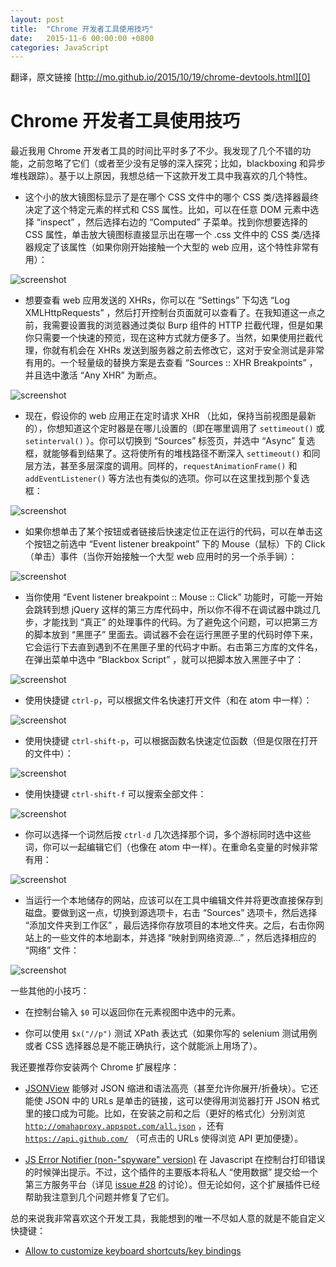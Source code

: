 ```yaml
---
layout: post
title:  "Chrome 开发者工具使用技巧"
date:   2015-11-6 00:00:00 +0800
categories: JavaScript
---
```


翻译，原文链接 [http://mo.github.io/2015/10/19/chrome-devtools.html][0]

# Chrome 开发者工具使用技巧

最近我用 Chrome 开发者工具的时间比平时多了不少。我发现了几个不错的功能，之前忽略了它们（或者至少没有足够的深入探究；比如，blackboxing 和异步堆栈跟踪）。基于以上原因，我想总结一下这款开发工具中我喜欢的几个特性。

 - 这个小的放大镜图标显示了是在哪个 CSS 文件中的哪个 CSS 类/选择器最终决定了这个特定元素的样式和 CSS 属性。比如，可以在任意 DOM 元素中选择  “inspect” ，然后选择右边的 “Computed” 子菜单。找到你想要选择的 CSS 属性，单击放大镜图标直接显示出在哪一个 .css 文件中的 CSS 类/选择器规定了该属性（如果你刚开始接触一个大型的 web 应用，这个特性非常有用）：

![screenshot][1]

 - 想要查看 web 应用发送的 XHRs，你可以在 “Settings” 下勾选 “Log XMLHttpRequests” ，然后打开控制台页面就可以查看了。在我知道这一点之前，我需要设置我的浏览器通过类似 Burp 组件的 HTTP 拦截代理，但是如果你只需要一个快速的预览，现在这种方式就方便多了。当然，如果使用拦截代理，你就有机会在 XHRs 发送到服务器之前去修改它，这对于安全测试是非常有用的。一个轻量级的替换方案是去查看 “Sources :: XHR Breakpoints” ，并且选中激活 “Any XHR” 为断点。

![screenshot][2]

 - 现在，假设你的 web 应用正在定时请求 XHR （比如，保持当前视图是最新的），你想知道这个定时器是在哪儿设置的（即在哪里调用了 `settimeout()` 或 `setinterval()` ）。你可以切换到 “Sources” 标签页，并选中 “Async” 复选框，就能够看到结果了。这将使所有的堆栈路径不断深入 `settimeout()` 和同层方法，甚至多层深度的调用。同样的，`requestAnimationFrame()` 和 `addEventListener()` 等方法也有类似的选项。你可以在这里找到那个复选框：

![screenshot][3]

 - 如果你想单击了某个按钮或者链接后快速定位正在运行的代码，可以在单击这个按钮之前选中 “Event listener breakpoint” 下的 Mouse（鼠标）下的 Click （单击）事件（当你开始接触一个大型 web 应用时的另一个杀手锏）：

 ![screenshot][4]

 - 当你使用 “Event listener breakpoint :: Mouse :: Click” 功能时，可能一开始会跳转到想 jQuery 这样的第三方库代码中，所以你不得不在调试器中跳过几步，才能找到 “真正” 的处理事件的代码。为了避免这个问题，可以把第三方的脚本放到 “黑匣子” 里面去。调试器不会在运行黑匣子里的代码时停下来，它会运行下去直到遇到不在黑匣子里的代码才中断。右击第三方库的文件名，在弹出菜单中选中 “Blackbox Script” ，就可以把脚本放入黑匣子中了：

![screenshot][5]

 - 使用快捷键 `ctrl-p`，可以根据文件名快速打开文件（和在 atom 中一样）：
 
![screenshot][6]

 - 使用快捷键 `ctrl-shift-p`，可以根据函数名快速定位函数（但是仅限在打开的文件中）：
 
![screenshot][7]

 - 使用快捷键 `ctrl-shift-f` 可以搜索全部文件：
 
![screenshot][8]

 - 你可以选择一个词然后按 `ctrl-d` 几次选择那个词，多个游标同时选中这些词，你可以一起编辑它们（也像在 atom 中一样）。在重命名变量的时候非常有用：
 
![screenshot][9]

 - 当运行一个本地储存的网站，应该可以在工具中编辑文件并将更改直接保存到磁盘。要做到这一点，切换到源选项卡，右击 “Sources” 选项卡，然后选择 “添加文件夹到工作区” ，最后选择你存放项目的本地文件夹。之后，右击你网站上的一些文件的本地副本，并选择 “映射到网络资源…” ，然后选择相应的 “网络” 文件：

![screenshot][10]

一些其他的小技巧：

 - 在控制台输入 `$0` 可以返回你在元素视图中选中的元素。

 - 你可以使用 `$x("//p")` 测试 XPath 表达式（如果你写的 selenium 测试用例或者 CSS 选择器总是不能正确执行，这个就能派上用场了）。

我还要推荐你安装两个 Chrome 扩展程序：

 - [JSONView][11] 能够对 JSON 缩进和语法高亮（甚至允许你展开/折叠块）。它还能使 JSON 中的 URLs 是单击的链接，这可以使得用浏览器打开 JSON 格式里的接口成为可能。比如，在安装之前和之后（更好的格式化）分别浏览 [`http://omahaproxy.appspot.com/all.json`][12] ，还有 [`https://api.github.com/`][13] （可点击的 URLs 使得浏览 API 更加便捷）。
 
 - [JS Error Notifier (non-"spyware" version)][14] 在 Javascript 在控制台打印错误的时候弹出提示。不过，这个插件的主要版本将私人 “使用数据” 提交给一个第三方服务平台（详见 [issue #28][15] 的讨论）。但无论如何，这个扩展插件已经帮助我注意到几个问题并修复了它们。

总的来说我非常喜欢这个开发工具，我能想到的唯一不尽如人意的就是不能自定义快捷键：

 - [Allow to customize keyboard shortcuts/key bindings][16]

  [0]: http://mo.github.io/2015/10/19/chrome-devtools.html
  [1]: http://mo.github.io/assets/devtools-css-magnifier-icon.png
  [2]: http://mo.github.io/assets/devtools-settings-log-xhr.png
  [3]: http://mo.github.io/assets/devtools-async-stacktraces.png
  [4]: http://mo.github.io/assets/devtools-event-listener-breakpoints.png
  [5]: http://mo.github.io/assets/devtools-blackbox-third-party-script.png
  [6]: http://mo.github.io/assets/devtools-open-file-ctrl-o.png
  [7]: http://mo.github.io/assets/devtools-go-to-member.png
  [8]: http://mo.github.io/assets/devtools-search-all-files-ctrl-shift-f.png
  [9]: http://mo.github.io/assets/devtools-multiple-cursors-ctrl-d.gif
  [10]: http://mo.github.io/assets/devtools-workspace-map-network-resource.png
  [11]: https://www.google.se/url?sa=t&rct=j&q=&esrc=s&source=web&cd=1&cad=rja&uact=8&ved=0CCAQFjAAahUKEwje6JvErs_IAhVI_iwKHSwaALo&url=https://chrome.google.com/webstore/detail/jsonview/chklaanhfefbnpoihckbnefhakgolnmc?hl=en&usg=AFQjCNH3ET5JyRh_aKGH_G5Ws5MXENK5bA&sig2=JD7IupIQ8cZJwE_05USbwg
  [12]: http://omahaproxy.appspot.com/all.json
  [13]: https://api.github.com/
  [14]: https://chrome.google.com/webstore/detail/javascript-errors-notifie/fhbooopdkjpkogooopbmabepipljagfn
  [15]: https://github.com/barbushin/javascript-errors-notifier/issues/28
  [16]: https://code.google.com/p/chromium/issues/detail?id=174309